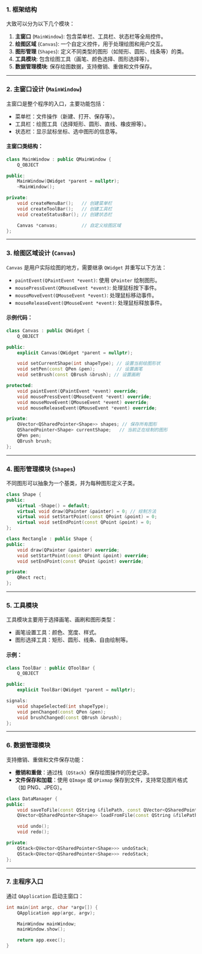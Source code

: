

### **1. 框架结构**

大致可以分为以下几个模块：

1. **主窗口** (`MainWindow`): 包含菜单栏、工具栏、状态栏等全局控件。
2. **绘图区域** (`Canvas`): 一个自定义控件，用于处理绘图和用户交互。
3. **图形管理** (`Shapes`): 定义不同类型的图形（如矩形、圆形、线条等）的类。
4. **工具模块**: 包含绘图工具（画笔、颜色选择、图形选择等）。
5. **数据管理模块**: 保存绘图数据，支持撤销、重做和文件保存。

------

### **2. 主窗口设计 (`MainWindow`)**

主窗口是整个程序的入口，主要功能包括：

- 菜单栏：文件操作（新建、打开、保存等）。
- 工具栏：绘图工具（选择矩形、圆形、直线、橡皮擦等）。
- 状态栏：显示鼠标坐标、选中图形的信息等。

#### 主窗口类结构：

```cpp
class MainWindow : public QMainWindow {
    Q_OBJECT

public:
    MainWindow(QWidget *parent = nullptr);
    ~MainWindow();

private:
    void createMenuBar();   // 创建菜单栏
    void createToolBar();   // 创建工具栏
    void createStatusBar(); // 创建状态栏

    Canvas *canvas;         // 自定义绘图区域
};
```

------

### **3. 绘图区域设计 (`Canvas`)**

`Canvas` 是用户实际绘图的地方，需要继承 `QWidget` 并重写以下方法：

- `paintEvent(QPaintEvent *event)`: 使用 `QPainter` 绘制图形。
- `mousePressEvent(QMouseEvent *event)`: 处理鼠标按下事件。
- `mouseMoveEvent(QMouseEvent *event)`: 处理鼠标移动事件。
- `mouseReleaseEvent(QMouseEvent *event)`: 处理鼠标释放事件。

#### 示例代码：

```cpp
class Canvas : public QWidget {
    Q_OBJECT

public:
    explicit Canvas(QWidget *parent = nullptr);

    void setCurrentShape(int shapeType); // 设置当前绘图形状
    void setPen(const QPen &pen);        // 设置画笔
    void setBrush(const QBrush &brush); // 设置画刷

protected:
    void paintEvent(QPaintEvent *event) override;
    void mousePressEvent(QMouseEvent *event) override;
    void mouseMoveEvent(QMouseEvent *event) override;
    void mouseReleaseEvent(QMouseEvent *event) override;

private:
    QVector<QSharedPointer<Shape>> shapes; // 保存所有图形
    QSharedPointer<Shape> currentShape;   // 当前正在绘制的图形
    QPen pen;
    QBrush brush;
};
```

------

### **4. 图形管理模块 (`Shapes`)**

不同图形可以抽象为一个基类，并为每种图形定义子类。

```cpp
class Shape {
public:
    virtual ~Shape() = default;
    virtual void draw(QPainter &painter) = 0; // 绘制方法
    virtual void setStartPoint(const QPoint &point) = 0;
    virtual void setEndPoint(const QPoint &point) = 0;
};

class Rectangle : public Shape {
public:
    void draw(QPainter &painter) override;
    void setStartPoint(const QPoint &point) override;
    void setEndPoint(const QPoint &point) override;

private:
    QRect rect;
};
```

------

### **5. 工具模块**

工具模块主要用于选择画笔、画刷和图形类型：

- 画笔设置工具：颜色、宽度、样式。
- 图形选择工具：矩形、圆形、线条、自由绘制等。

#### 示例：

```cpp
class ToolBar : public QToolBar {
    Q_OBJECT

public:
    explicit ToolBar(QWidget *parent = nullptr);

signals:
    void shapeSelected(int shapeType);
    void penChanged(const QPen &pen);
    void brushChanged(const QBrush &brush);
};
```

------

### **6. 数据管理模块**

支持撤销、重做和文件保存功能：

- **撤销和重做**：通过栈（`QStack`）保存绘图操作的历史记录。
- **文件保存和加载**：使用 `QImage` 或 `QPixmap` 保存到文件，支持常见图片格式（如 PNG、JPEG）。

```cpp
class DataManager {
public:
    void saveToFile(const QString &filePath, const QVector<QSharedPointer<Shape>> &shapes);
    QVector<QSharedPointer<Shape>> loadFromFile(const QString &filePath);

    void undo();
    void redo();

private:
    QStack<QVector<QSharedPointer<Shape>>> undoStack;
    QStack<QVector<QSharedPointer<Shape>>> redoStack;
};
```

------

### **7. 主程序入口**

通过 `QApplication` 启动主窗口：

```cpp
int main(int argc, char *argv[]) {
    QApplication app(argc, argv);

    MainWindow mainWindow;
    mainWindow.show();

    return app.exec();
}
```



